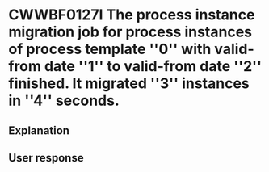 # CWWBF0127I The process instance migration job for process instances of process template ''0'' with valid-from date ''1'' to valid-from date ''2'' finished. It migrated ''3'' instances in ''4'' seconds.

## Explanation

## User response